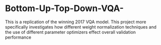 # Bottom-Up-Top-Down-VQA-
This is a replication of the winning 2017 VQA model. This project more specifically investigates how different weight normalization techniques and the use of different parameter optimizers effect overall validation performance 
